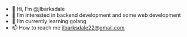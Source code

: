 - 👋 Hi, I’m @jlbarksdale
- 👀 I’m interested in backend development and some web development
- 🌱 I’m currently learning golang
- 📫 How to reach me jlbarksdale22@gmail.com

<!---
jlbarksdale/jlbarksdale is a ✨ special ✨ repository because its `README.md` (this file) appears on your GitHub profile.
You can click the Preview link to take a look at your changes.
--->

